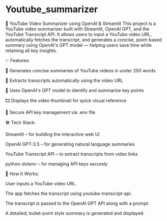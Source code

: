 # Youtube_summarizer
🎥 YouTube Video Summarizer using OpenAI & Streamlit
This project is a YouTube video summarizer built with Streamlit, OpenAI GPT, and the YouTube Transcript API. It allows users to input a YouTube video URL, automatically fetches the transcript, and generates a concise, point-based summary using OpenAI's GPT model — helping users save time while retaining all key insights.

✨ Features:

  🧠 Generates concise summaries of YouTube videos in under 250 words

  📄 Extracts transcripts automatically using the video URL

  🤖 Uses OpenAI's GPT model to identify and summarize key points

  🎞 Displays the video thumbnail for quick visual reference

  🔐 Secure API key management via .env file

🛠️ Tech Stack:

  Streamlit – for building the interactive web UI

  OpenAI GPT-3.5 – for generating natural language summaries

  YouTube Transcript API – to extract transcripts from video links

  python-dotenv – for managing API keys securely

🚀 How It Works:

  User inputs a YouTube video URL.

  The app fetches the transcript using youtube-transcript-api.

  The transcript is passed to the OpenAI GPT API along with a prompt.

  A detailed, bullet-point style summary is generated and displayed.
